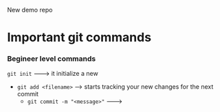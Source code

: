 New demo repo
# Important git commands

### Begineer level commands

`git init` ---> it initialize a new 
- `git add <filename>` --> starts tracking your new changes for the next commit
    - `git commit -m "<message>"` ---> 
